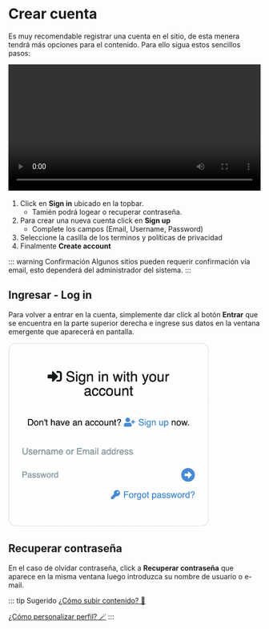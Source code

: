 # Crear cuenta

Es muy recomendable registrar una cuenta en el sitio, de esta menera tendrá más opciones para el contenido. Para ello sigua estos sencillos pasos:

<video class="media-screen" width="100%" controls autoplay>
    <source src="../src/manual/get-started/signin.webm" type="video/webm">
</video>

1. Click en **Sign in** ubicado en la topbar.
   - Tamién podrá logear o recuperar contraseña.
2. Para crear una nueva cuenta click en **Sign up**
   - Complete los campos (Email, Username, Password)
3. Seleccione la casilla de los terminos y políticas de privacidad
4. Finalmente **Create account**

::: warning Confirmación
Algunos sitios pueden requerir confirmación vía email, esto dependerá del administrador del sistema.
:::

## Ingresar - Log in

Para volver a entrar en la cuenta, simplemente dar click al botón **Entrar** que se encuentra en la parte superior derecha e ingrese sus datos en la ventana emergente que aparecerá en pantalla.

<img class="media-screen" src="../src/manual/get-started/login.png" width="400"/>

## Recuperar contraseña

En el caso de olvidar contraseña, click a **Recuperar contraseña** que aparece en la misma ventana luego introduzca su nombre de usuario o e-mail.

::: tip Sugerido
[¿Cómo subir contenido? 🤔](../upload/upload.md)

[¿Cómo personalizar perfil? 🪄](../settings/README.md)
:::